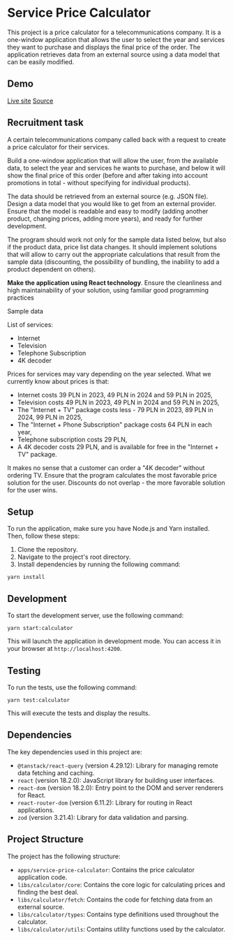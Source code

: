 # Service Price Calculator

This project is a price calculator for a telecommunications company. It is a one-window application that allows the user to select the year and services they want to purchase and displays the final price of the order. The application retrieves data from an external source using a data model that can be easily modified.

## Demo

[Live site](https://telecom-service-price-calculator.vercel.app)
[Source](https://github.com/GrzywN/telecom)

## Recruitment task

A certain telecommunications company called back with a request to create a price calculator for their services.

Build a one-window application that will allow the user, from the available data, to select the year and services he wants to purchase, and below it will show the final price of this order (before and after taking into account promotions in total - without specifying for individual products).

The data should be retrieved from an external source (e.g. JSON file). Design a data model that you would like to get from an external provider. Ensure that the model is readable and easy to modify (adding another product, changing prices, adding more years), and ready for further development.

The program should work not only for the sample data listed below, but also if the product data, price list data changes. It should implement solutions that will allow to carry out the appropriate calculations that result from the sample data (discounting, the possibility of bundling, the inability to add a product dependent on others).

**Make the application using React technology**. Ensure the cleanliness and high maintainability of your solution, using familiar good programming practices

Sample data

List of services:

- Internet
- Television
- Telephone Subscription
- 4K decoder

Prices for services may vary depending on the year selected. What we currently know about prices is that:

- Internet costs 39 PLN in 2023, 49 PLN in 2024 and 59 PLN in 2025,
- Television costs 49 PLN in 2023, 49 PLN in 2024 and 59 PLN in 2025,
- The "Internet + TV" package costs less - 79 PLN in 2023, 89 PLN in 2024, 99 PLN in 2025,
- The "Internet + Phone Subscription" package costs 64 PLN in each year,
- Telephone subscription costs 29 PLN,
- A 4K decoder costs 29 PLN, and is available for free in the "Internet + TV" package.

It makes no sense that a customer can order a "4K decoder" without ordering TV. Ensure that the program calculates the most favorable price solution for the user. Discounts do not overlap - the more favorable solution for the user wins.

## Setup

To run the application, make sure you have Node.js and Yarn installed. Then, follow these steps:

1. Clone the repository.
2. Navigate to the project's root directory.
3. Install dependencies by running the following command:

```shell
yarn install
```

## Development

To start the development server, use the following command:

```shell
yarn start:calculator
```

This will launch the application in development mode. You can access it in your browser at `http://localhost:4200`.

## Testing

To run the tests, use the following command:

```shell
yarn test:calculator
```

This will execute the tests and display the results.

## Dependencies

The key dependencies used in this project are:

- `@tanstack/react-query` (version 4.29.12): Library for managing remote data fetching and caching.
- `react` (version 18.2.0): JavaScript library for building user interfaces.
- `react-dom` (version 18.2.0): Entry point to the DOM and server renderers for React.
- `react-router-dom` (version 6.11.2): Library for routing in React applications.
- `zod` (version 3.21.4): Library for data validation and parsing.

## Project Structure

The project has the following structure:

- `apps/service-price-calculator`: Contains the price calculator application code.
- `libs/calculator/core`: Contains the core logic for calculating prices and finding the best deal.
- `libs/calculator/fetch`: Contains the code for fetching data from an external source.
- `libs/calculator/types`: Contains type definitions used throughout the calculator.
- `libs/calculator/utils`: Contains utility functions used by the calculator.
